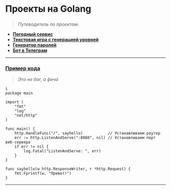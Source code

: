 # Проекты на Golang

### 
> *Путеводитель по проектам.*
* [**Погодный сервис**](https://github.com/i-galimov/golang/blob/main/WeatherApi/serverWeatherApi.go)
* [**Текстовая игра с генерацией уровней**](https://github.com/i-galimov/golang/blob/main/projects/detective_game.go)
* [**Генератор паролей**](https://github.com/i-galimov/golang/blob/main/projects/code_generator_goroutines.go)
* [**Бот в Телеграм**](https://github.com/i-galimov/golang/blob/main/projects/rss_habrbot.go)
---
### [Пример кода](https://github.com/i-galimov/golang/blob/main/projects/server_FIRST.go)
> *Это не баг, а фича*
```
i
package main

import (
	"fmt"
	"log"
	"net/http"
)

func main() {
	http.HandleFunc("/", sayhello)           // Устанавливаем роутер
	err := http.ListenAndServe(":8080", nil) // Устанавливаем порт веб-сервера
	if err != nil {
		log.Fatal("ListenAndServe: ", err)
	}
}

func sayhello(w http.ResponseWriter, r *http.Request) {
	fmt.Fprintf(w, "Привет!")
}
```
********
